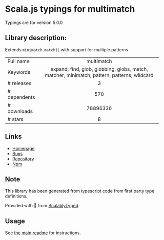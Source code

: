 
# Scala.js typings for multimatch

Typings are for version 5.0.0

## Library description:
Extends `minimatch.match()` with support for multiple patterns

|                    |                 |
| ------------------ | :-------------: |
| Full name          | multimatch |
| Keywords           | expand, find, glob, globbing, globs, match, matcher, minimatch, pattern, patterns, wildcard |
| # releases         | 3 |
| # dependents       | 570 |
| # downloads        | 78896336 |
| # stars            | 8 |

## Links
- [Homepage](https://github.com/sindresorhus/multimatch#readme)
- [Bugs](https://github.com/sindresorhus/multimatch/issues)
- [Repository](https://github.com/sindresorhus/multimatch)
- [Npm](https://www.npmjs.com/package/multimatch)
    


## Note
This library has been generated from typescript code from first party type definitions.

Provided with :purple_heart: from [ScalablyTyped](https://github.com/oyvindberg/ScalablyTyped)

## Usage
See [the main readme](../../readme.md) for instructions.


